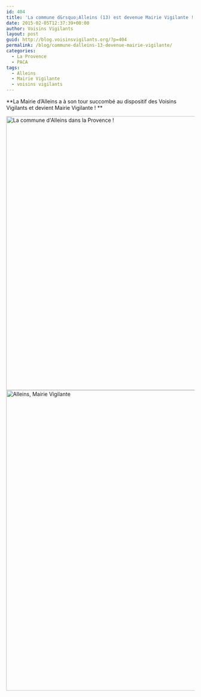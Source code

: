 ```yaml
---
id: 404
title: 'La commune d&rsquo;Alleins (13) est devenue Mairie Vigilante !'
date: 2015-02-05T12:37:39+00:00
author: Voisins Vigilants
layout: post
guid: http://blog.voisinsvigilants.org/?p=404
permalink: /blog/commune-dalleins-13-devenue-mairie-vigilante/
categories:
  - La Provence
  - PACA
tags:
  - Alleins
  - Mairie Vigilante
  - voisins vigilants
---
```

**La Mairie d&rsquo;Alleins a à son tour succombé au dispositif des Voisins Vigilants et devient Mairie Vigilante ! **

<img class="wp-image-652" src="http://blog.voisinsvigilants.org/presse/wp-content/uploads/sites/5/2015/02/alleins1.jpg" alt="La commune d'Alleins dans la Provence ! " width="860" height="730" />

<img class="wp-image-653" src="http://blog.voisinsvigilants.org/presse/wp-content/uploads/sites/5/2015/02/alleins2.jpg" alt="Alleins, Mairie Vigilante" width="967" height="801" />
